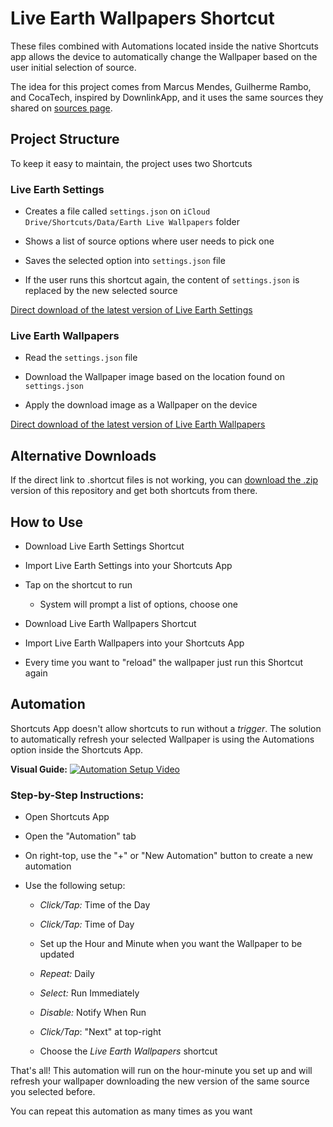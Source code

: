 
# Live Earth Wallpapers Shortcut

  

These files combined with Automations located inside the native Shortcuts app allows the device to automatically change the Wallpaper based on the user initial selection of source.

  

The idea for this project comes from Marcus Mendes, Guilherme Rambo, and CocaTech, inspired by DownlinkApp, and it uses the same sources they shared on [sources page](https://downlinkapp.com/sources.json).

  

## Project Structure

To keep it easy to maintain, the project uses two Shortcuts

  

### Live Earth Settings

- Creates a file called `settings.json` on `iCloud Drive/Shortcuts/Data/Earth Live Wallpapers` folder

- Shows a list of source options where user needs to pick one

- Saves the selected option into `settings.json` file

- If the user runs this shortcut again, the content of `settings.json` is replaced by the new selected source

  

[Direct download of the latest version of Live Earth Settings](https://github.com/deblynprado/live-earth-wallpapers/raw/refs/heads/main/Live%20Earth%20Settings.shortcut)

  

### Live Earth Wallpapers

- Read the `settings.json` file

- Download the Wallpaper image based on the location found on `settings.json`

- Apply the download image as a Wallpaper on the device

[Direct download of the latest version of Live Earth Wallpapers](https://github.com/deblynprado/live-earth-wallpapers/raw/refs/heads/main/Live%20Earth%20Wallpapers.shortcut)

## Alternative Downloads
If the direct link to .shortcut files is not working, you can [download the .zip](https://github.com/deblynprado/live-earth-wallpapers/archive/refs/heads/main.zip) version of this repository and get both shortcuts from there.

  

## How to Use

- Download Live Earth Settings Shortcut

- Import Live Earth Settings into your Shortcuts App

- Tap on the shortcut to run

  - System will prompt a list of options, choose one

  

- Download Live Earth Wallpapers Shortcut

- Import Live Earth Wallpapers into your Shortcuts App

- Every time you want to "reload" the wallpaper just run this Shortcut again

  

## Automation

Shortcuts App doesn't allow shortcuts to run without a _trigger_. The solution to automatically refresh your selected Wallpaper is using the Automations option inside the Shortcuts App.

**Visual Guide:** [![Automation Setup Video](https://img.youtube.com/vi/grA4eeCjKK0/0.jpg)](https://www.youtube.com/watch?v=grA4eeCjKK0)


### Step-by-Step Instructions:

- Open Shortcuts App

- Open the "Automation" tab

- On right-top, use the "+" or "New Automation" button to create a new automation

- Use the following setup:

  - *Click/Tap:* Time of the Day

  - *Click/Tap:* Time of Day

  - Set up the Hour and Minute when you want the Wallpaper to be updated

  - *Repeat:* Daily

  - *Select:* Run Immediately

  - *Disable:* Notify When Run

  - *Click/Tap*: "Next" at top-right

  - Choose the *Live Earth Wallpapers* shortcut

  

That's all! This automation will run on the hour-minute you set up and will refresh your wallpaper downloading the new version of the same source you selected before.

You can repeat this automation as many times as you want